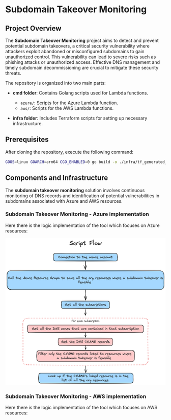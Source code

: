 # Subdomain Takeover Monitoring

## Project Overview

The **Subdomain Takeover Monitoring** project aims to detect and prevent potential subdomain takeovers, a critical security vulnerability where attackers exploit abandoned or misconfigured subdomains to gain unauthorized control. This vulnerability can lead to severe risks such as phishing attacks or unauthorized access. Effective DNS management and timely subdomain decommissioning are crucial to mitigate these security threats.

The repository is organized into two main parts:

- **cmd folder**: Contains Golang scripts used for Lambda functions.
  - `azure/`: Scripts for the Azure Lambda function.
  - `aws/`: Scripts for the AWS Lambda functions.

- **infra folder**: Includes Terraform scripts for setting up necessary infrastructure.

## Prerequisites

After cloning the repository, execute the following command:

```bash
GOOS=linux GOARCH=arm64 CGO_ENABLED=0 go build -o ./infra/tf_generated_azure/src/bootstrap ./cmd/azure/azure.go && cp ./assets/img/queries/query_azure ./infra/tf_generated_azure/src/query
```

## Components and Infrastructure
The **subdomain takeover monitoring** solution involves continuous monitoring of DNS records and identification of potential vulnerabilities in subdomains associated with Azure and AWS resources.

### Subdomain Takeover Monitoring - Azure implementation
Here there is the logic implementation of the tool which focuses on Azure resources:

![logicflow](./assets/img/logic-flow.png)

### Subdomain Takeover Monitoring - AWS implementation
Here there is the logic implementation of the tool which focuses on AWS resources:


